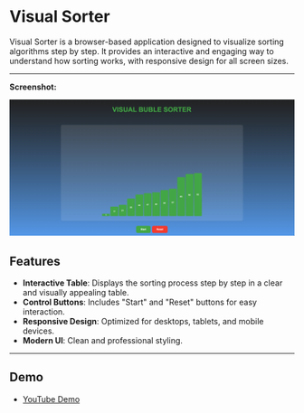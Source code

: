# Visual Sorter

Visual Sorter is a browser-based application designed to visualize sorting algorithms step by step. It provides an interactive and engaging way to understand how sorting works, with responsive design for all screen sizes.

---
**Screenshot:**

![Visual Sorter Screenshot](image/sorter.png)

## Features

- **Interactive Table**: Displays the sorting process step by step in a clear and visually appealing table.
- **Control Buttons**: Includes "Start" and "Reset" buttons for easy interaction.
- **Responsive Design**: Optimized for desktops, tablets, and mobile devices.
- **Modern UI**: Clean and professional styling.

---

## Demo

- [YouTube Demo](https://www.youtube.com/watch?v=CIZvjLl5W8E)






  

